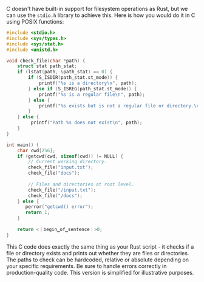 C doesn't have built-in support for filesystem operations as Rust, but we can use the `stdio.h` library to achieve this. Here is how you would do it in C using POSIX functions:

```c
#include <stdio.h>
#include <sys/types.h>
#include <sys/stat.h>
#include <unistd.h>

void check_file(char *path) {
    struct stat path_stat;
    if (lstat(path, &path_stat) == 0) {
        if (S_ISDIR(path_stat.st_mode)) {
            printf("%s is a directory\n", path);
        } else if (S_ISREG(path_stat.st_mode)) {
            printf("%s is a regular file\n", path);
        } else {
            printf("%s exists but is not a regular file or directory.\n", path);
        }
    } else {
         printf("Path %s does not exist\n", path);
    }
}

int main() {
    char cwd[256];
    if (getcwd(cwd, sizeof(cwd)) != NULL) {
        // Current working directory.
        check_file("input.txt"); 
        check_file("docs");  
        
        // Files and directories at root level.
        check_file("/input.txt");   
        check_file("/docs");     
    } else {
       perror("getcwd() error");
       return 1;
    }
    
    return <｜begin▁of▁sentence｜>0;
}
```

This C code does exactly the same thing as your Rust script - it checks if a file or directory exists and prints out whether they are files or directories. The paths to check can be hardcoded, relative or absolute depending on your specific requirements. Be sure to handle errors correctly in production-quality code. This version is simplified for illustrative purposes.

